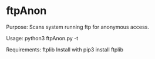 # ftpAnon

Purpose: Scans system running ftp for anonymous access.

Usage: python3 ftpAnon.py -t <target ip>

Requirements: ftplib
Install with pip3 install ftplib
